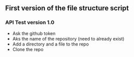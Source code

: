 ## First version of the file structure script

### API Test version 1.0
- Ask the github token
- Aks the name of the repository (need to already exist)
- Add a directory and a file to the repo
- Clone the repo
